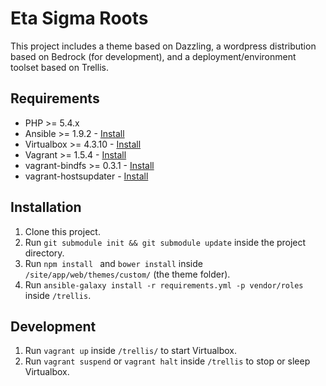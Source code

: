 # Eta Sigma Roots

This project includes a theme based on Dazzling, a wordpress distribution based on Bedrock (for development), and a deployment/environment toolset based on Trellis.

## Requirements

- PHP >= 5.4.x
- Ansible >= 1.9.2 - [Install](http://docs.ansible.com/ansible/intro_installation.html#latest-releases-via-pip)
- Virtualbox >= 4.3.10 - [Install](https://www.virtualbox.org/wiki/Downloads)
- Vagrant >= 1.5.4 - [Install](http://www.vagrantup.com/downloads.html)
- vagrant-bindfs >= 0.3.1 - [Install](https://github.com/gael-ian/vagrant-bindfs#installation)
- vagrant-hostsupdater - [Install](https://github.com/cogitatio/vagrant-hostsupdater#installation)

## Installation

1. Clone this project.
2. Run `git submodule init && git submodule update` inside the project directory.
3. Run `npm install ` and `bower install` inside `/site/app/web/themes/custom/`  (the theme folder).
4. Run `ansible-galaxy install -r requirements.yml -p vendor/roles` inside `/trellis`.

## Development
1. Run `vagrant up` inside `/trellis/` to start Virtualbox.
2. Run `vagrant suspend` or `vagrant halt` inside `/trellis` to stop or sleep Virtualbox.
